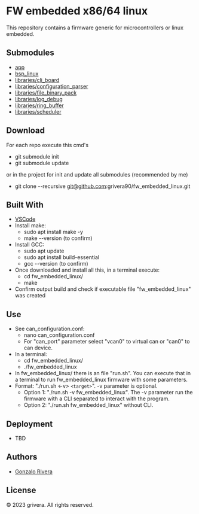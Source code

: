 # FW embedded x86/64 linux

This repository contains a firmware generic for microcontrollers or linux embedded.

## Submodules

  - [app]()
  - [bsp_linux]()
  - [libraries/cli_board]()
  - [libraries/configuration_parser]()
  - [libraries/file_binary_pack]()
  - [libraries/log_debug]()
  - [libraries/ring_buffer]()
  - [libraries/scheduler]()

## Download

For each repo execute this cmd's

  - git submodule init
  - git submodule update

or in the project for init and update all submodules (recommended by me)

  - git clone --recursive git@github.com:grivera90/fw_embedded_linux.git

## Built With

  - [VSCode](https://code.visualstudio.com/download)
  - Install make: 
    - sudo apt install make -y
    - make --version (to confirm) 
  - Install GCC: 
    - sudo apt update
    - sudo apt install build-essential
    - gcc --version (to confirm)
  - Once downloaded and install all this, in a terminal execute: 
    - cd fw_embedded_linux/
    - make
  - Confirm output build and check if executable file "fw_embedded_linux" was created

## Use
  - See can_configuration.conf:
    - nano can_configuration.conf
    - For "can_port" parameter select "vcan0" to virtual can or "can0" to can device.
  - In a terminal: 
    - cd fw_embedded_linux/
    - ./fw_embedded_linux
  - In fw_embedded_linux/ there is an file "run.sh". You can execute that in a terminal to run fw_embedded_linux firmware with some parameters. 
  - Format:  "./run.sh <-v> `<target>`". -v parameter is optional.
    - Option 1: "./run.sh -v fw_embedded_linux". The -v parameter run the firmware with a CLI separated to interact with the program.
    - Option 2: "./run.sh fw_embedded_linux" without CLI.

## Deployment

  - TBD

## Authors

  - [Gonzalo Rivera](gonzalorveras90@gmail.com)

## License

© 2023 grivera. All rights reserved.